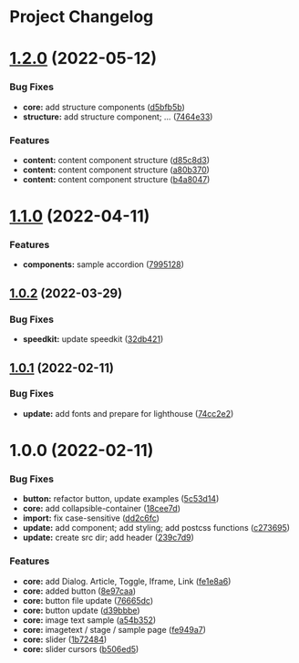 # Project Changelog

# [1.2.0](https://github.com/GrabarzUndPartner/foundation/compare/v1.1.0...v1.2.0) (2022-05-12)


### Bug Fixes

* **core:** add structure components ([d5bfb5b](https://github.com/GrabarzUndPartner/foundation/commit/d5bfb5b92971951a6b2ba80dfa4c6328302c6a5b))
* **structure:** add structure component; … ([7464e33](https://github.com/GrabarzUndPartner/foundation/commit/7464e33b5a955bab4867742c49a3398221558426))


### Features

* **content:** content component structure ([d85c8d3](https://github.com/GrabarzUndPartner/foundation/commit/d85c8d301d3d37d8896a4f1fc56d51bee3259e24))
* **content:** content component structure ([a80b370](https://github.com/GrabarzUndPartner/foundation/commit/a80b370d235cb8015af007d272c6b8a1eece82da))
* **content:** content component structure ([b4a8047](https://github.com/GrabarzUndPartner/foundation/commit/b4a80477d1e452d6e50af7d954206c585c7e8b54))

# [1.1.0](https://github.com/GrabarzUndPartner/foundation/compare/v1.0.2...v1.1.0) (2022-04-11)


### Features

* **components:** sample accordion ([7995128](https://github.com/GrabarzUndPartner/foundation/commit/7995128ce9306d28824dc5538190c1bd6fab9f86))

## [1.0.2](https://github.com/GrabarzUndPartner/foundation/compare/v1.0.1...v1.0.2) (2022-03-29)


### Bug Fixes

* **speedkit:** update speedkit ([32db421](https://github.com/GrabarzUndPartner/foundation/commit/32db4218602d5a1b6ddc146840afa4ca5470b401))

## [1.0.1](https://github.com/GrabarzUndPartner/foundation/compare/v1.0.0...v1.0.1) (2022-02-11)


### Bug Fixes

* **update:** add fonts and prepare for lighthouse ([74cc2e2](https://github.com/GrabarzUndPartner/foundation/commit/74cc2e2a46cab8dcb01283ac65d4b7ddb4ca2039))

# 1.0.0 (2022-02-11)


### Bug Fixes

* **button:** refactor button, update examples ([5c53d14](https://github.com/GrabarzUndPartner/foundation/commit/5c53d1408f8e7e671cc49e337df58e0247e77729))
* **core:** add collapsible-container ([18cee7d](https://github.com/GrabarzUndPartner/foundation/commit/18cee7de970b86eebc6266dc3fd7578df384da14))
* **import:** fix case-sensitive ([dd2c6fc](https://github.com/GrabarzUndPartner/foundation/commit/dd2c6fcae2bd0c564632e35e6628a3b304c7eab4))
* **update:** add component; add styling; add postcss functions ([c273695](https://github.com/GrabarzUndPartner/foundation/commit/c273695cd612a20e56aa565b39db140fff032436))
* **update:** create src dir; add header ([239c7d9](https://github.com/GrabarzUndPartner/foundation/commit/239c7d95258c0311f395f2fc8c98ff252000e326))


### Features

* **core:** add Dialog. Article, Toggle, Iframe, Link ([fe1e8a6](https://github.com/GrabarzUndPartner/foundation/commit/fe1e8a678b317865f33b91294503c30b528c4718))
* **core:** added button ([8e97caa](https://github.com/GrabarzUndPartner/foundation/commit/8e97caa2a128f611c46538cdaa8dc4af9265262d))
* **core:** button file update ([76665dc](https://github.com/GrabarzUndPartner/foundation/commit/76665dc7ffb46453a8cb721cfc2dd750d54d6248))
* **core:** button update ([d39bbbe](https://github.com/GrabarzUndPartner/foundation/commit/d39bbbe47db89d2242301fdf286665eb6f12e1c1))
* **core:** image text sample ([a54b352](https://github.com/GrabarzUndPartner/foundation/commit/a54b3526dabd8174465ac2beace45963a8dc669c))
* **core:** imagetext / stage / sample page ([fe949a7](https://github.com/GrabarzUndPartner/foundation/commit/fe949a779680a96e457a332bb58b13207e73d3ee))
* **core:** slider ([1b72484](https://github.com/GrabarzUndPartner/foundation/commit/1b7248411a0c1f6409442c631cfa72fde21c32ca))
* **core:** slider cursors ([b506ed5](https://github.com/GrabarzUndPartner/foundation/commit/b506ed59629ea96bc7cd65a83eb3a376eb991d06))
